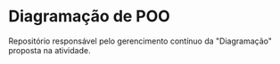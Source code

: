 # Diagramação de POO
 Repositório responsável pelo gerencimento contínuo da "Diagramação" proposta na atividade.
